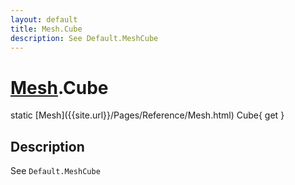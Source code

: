 ```yaml
---
layout: default
title: Mesh.Cube
description: See Default.MeshCube
---
```

# [Mesh]({{site.url}}/Pages/Reference/Mesh.html).Cube

<div class='signature' markdown='1'>
static [Mesh]({{site.url}}/Pages/Reference/Mesh.html) Cube{ get }
</div>

## Description
See `Default.MeshCube`

